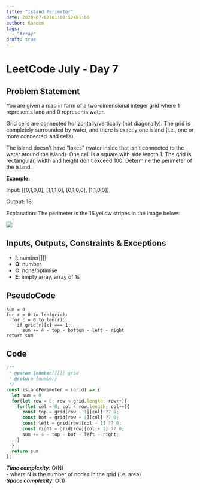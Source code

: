 ```yaml
---
title: "Island Perimeter"
date: 2020-07-07T01:00:52+01:00
author: Kareem
tags:
  - "Array"
draft: true
---
```


<!-- LeetCode month and day here -->
# LeetCode July - Day 7

## Problem Statement

You are given a map in form of a two-dimensional integer grid where 1 represents land and 0 represents water.

Grid cells are connected horizontally/vertically (not diagonally). The grid is completely surrounded by water, and there is exactly one island (i.e., one or more connected land cells).

The island doesn't have "lakes" (water inside that isn't connected to the water around the island). One cell is a square with side length 1. The grid is rectangular, width and height don't exceed 100. Determine the perimeter of the island.

**Example:**

Input:
[[0,1,0,0],
 [1,1,1,0],
 [0,1,0,0],
 [1,1,0,0]]

Output: 16

Explanation: The perimeter is the 16 yellow stripes in the image below:

![](https://assets.leetcode.com/uploads/2018/10/12/island.png)

## Inputs, Outputs, Constraints & Exceptions
- **I**: number[][]
- **O**: number
- **C**: none/optimise
- **E**: empty array, array of 1s

## PseudoCode
```
sum = 0
for r = 0 to len(grid):
  for c = 0 to len(r):
    if grid[r][c] === 1:
      sum += 4 - top - bottom - left - right 
return sum
```

## Code

```js
/**
 * @param {number[][]} grid
 * @return {number}
 */
const islandPerimeter = (grid) => {
  let sum = 0
  for(let row = 0; row < grid.length; row++){
    for(let col = 0; col < row.length; col++){
      const top = grid[row - 1][col] ?? 0;
      const bot = grid[row + 1][col] ?? 0;
      const left = grid[row][col - 1] ?? 0;
      const right = grid[row][col + 1] ?? 0;
      sum += 4 - top - bot - left - right;
    }
  }
  return sum
};
```

**_Time complexity_**: O(N)\
\- where N is the number of nodes in the grid (i.e. area)\
**_Space complexity_**: O(1)